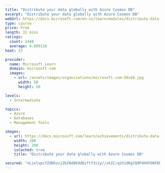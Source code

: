```yaml
---
title: "Distribute your data globally with Azure Cosmos DB"
excerpt: "Distribute your data globally with Azure Cosmos DB"
webUrl: https://docs.microsoft.com/en-us/learn/modules/distribute-data-globally-with-cosmos-db/
type: course
price: Free
length: 31 mins
ratings:
  count: 1448
  average: 4.609116
heat: 53

provider:
  name: Microsoft Learn
  domain: microsoft.com
  images:
    - url: /assets/images/organizations/microsoft.com-50x50.jpg
      width: 50
      height: 50

levels:
  - Intermediate

topics:
  - Azure
  - Databases
  - Management Tools

images:
  - url: https://docs.microsoft.com/learn/achievements/distribute-data-globally-with-cosmos-db-social.png
    width: 200
    height: 200
    isCached: true
    title: "Distribute your data globally with Azure Cosmos DB"

secured: "nLielvpcYZdDbzvjZbI8dOk9dQiftf3iiy//skIC/qzh1dKglQ9P4hHYO6FOkkIs7H4zBXbp2qFXCQvfe9It7N3b6pMwAKY23/5VSHEL0BoMhHSA19elzBbz5//YZOmOmoFZ/hSRvlDTsSXIQAh+/O+PUEXBVu+mBcTx0gu/y37rcQbt1fvt3WIrJy+K4LpU+r0lfRvrt/DgDxnpPklh7TRlOXsX8sPZIYVz/UVjGYp5VfhzJNl9FqZlLJayy83QGerDfud1HXbOaxDnB8Vp265ZxJafd277OkrKAdtDfbnt/7lCHmBgNCZFu7AOdjCbgltCg0jNoNv31lkcxeTauJx+1d0+WGW8XuxnbSizIo7x4EUjE7McOHO0b2cyfPM/h8sPuUMZ+H6bXQJa2yVFdA==;jFlnonVd9G7JD4DvEYZkKA=="
---
```


